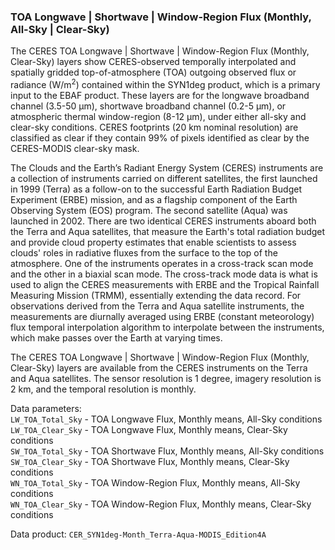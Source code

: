 ### TOA Longwave | Shortwave | Window-Region Flux (Monthly, All-Sky | Clear-Sky)

The CERES TOA Longwave | Shortwave | Window-Region Flux (Monthly, Clear-Sky) layers show CERES-observed temporally interpolated and spatially gridded top-of-atmosphere (TOA) outgoing observed flux or radiance (W/m<sup>2</sup>) contained within the SYN1deg product, which is a primary input to the EBAF product. These layers are for the longwave broadband channel (3.5-50 µm), shortwave broadband channel (0.2-5 µm), or atmospheric thermal window-region (8-12 µm), under either all-sky and clear-sky conditions. CERES footprints (20 km nominal resolution) are classified as clear if they contain 99% of pixels identified as clear by the CERES-MODIS clear-sky mask.

The Clouds and the Earth’s Radiant Energy System (CERES) instruments are a collection of instruments carried on different satellites, the first launched in 1999 (Terra) as a follow-on to the successful Earth Radiation Budget Experiment (ERBE) mission, and as a flagship component of the Earth Observing System (EOS) program. The second satellite (Aqua) was launched in 2002. There are two identical CERES instruments aboard both the Terra and Aqua satellites, that measure the Earth's total radiation budget and provide cloud property estimates that enable scientists to assess clouds' roles in radiative fluxes from the surface to the top of the atmosphere. One of the instruments operates in a cross-track scan mode and the other in a biaxial scan mode. The cross-track mode data is what is used to align the CERES measurements with ERBE and the Tropical Rainfall Measuring Mission (TRMM), essentially extending the data record. For observations derived from the Terra and Aqua satellite instruments, the measurements are diurnally averaged using ERBE (constant meteorology) flux temporal interpolation algorithm to interpolate between the instruments, which make passes over the Earth at varying times.

The CERES TOA Longwave | Shortwave | Window-Region Flux (Monthly, Clear-Sky) layers are available from the CERES instruments on the Terra and Aqua satellites. The sensor resolution is 1 degree, imagery resolution is 2 km, and the temporal resolution is monthly.

Data parameters:  
`LW_TOA_Total_Sky` - TOA Longwave Flux, Monthly means, All-Sky conditions  
`LW_TOA_Clear_Sky`  - TOA Longwave Flux, Monthly means, Clear-Sky conditions    
`SW_TOA_Total_Sky` - TOA Shortwave Flux, Monthly means, All-Sky conditions  
`SW_TOA_Clear_Sky` - TOA Shortwave Flux, Monthly means, Clear-Sky conditions  
`WN_TOA_Total_Sky` - TOA Window-Region Flux, Monthly means, All-Sky conditions    
`WN_TOA_Clear_Sky` - TOA Window-Region Flux, Monthly means, Clear-Sky conditions    

Data product: `CER_SYN1deg-Month_Terra-Aqua-MODIS_Edition4A`

